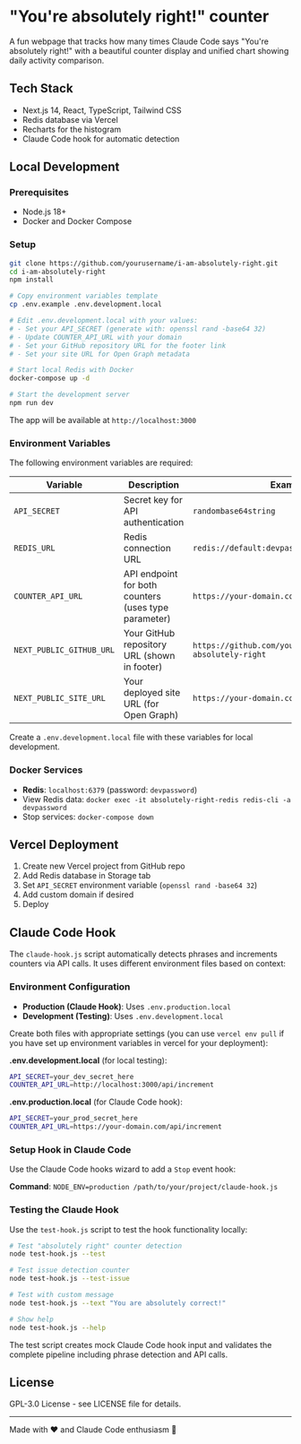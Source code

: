 # "You're absolutely right!" counter

A fun webpage that tracks how many times Claude Code says "You're absolutely right!" with a beautiful counter display and unified chart showing daily activity comparison.

## Tech Stack

- Next.js 14, React, TypeScript, Tailwind CSS
- Redis database via Vercel
- Recharts for the histogram
- Claude Code hook for automatic detection

## Local Development

### Prerequisites
- Node.js 18+ 
- Docker and Docker Compose

### Setup

```bash
git clone https://github.com/yourusername/i-am-absolutely-right.git
cd i-am-absolutely-right
npm install

# Copy environment variables template
cp .env.example .env.development.local

# Edit .env.development.local with your values:
# - Set your API_SECRET (generate with: openssl rand -base64 32)
# - Update COUNTER_API_URL with your domain
# - Set your GitHub repository URL for the footer link
# - Set your site URL for Open Graph metadata

# Start local Redis with Docker
docker-compose up -d

# Start the development server
npm run dev
```

The app will be available at `http://localhost:3000`

### Environment Variables

The following environment variables are required:

| Variable | Description | Example |
|----------|-------------|---------|
| `API_SECRET` | Secret key for API authentication | `randombase64string` |
| `REDIS_URL` | Redis connection URL | `redis://default:devpassword@localhost:6379` |
| `COUNTER_API_URL` | API endpoint for both counters (uses type parameter) | `https://your-domain.com/api/increment` |
| `NEXT_PUBLIC_GITHUB_URL` | Your GitHub repository URL (shown in footer) | `https://github.com/yourusername/i-am-absolutely-right` |
| `NEXT_PUBLIC_SITE_URL` | Your deployed site URL (for Open Graph) | `https://your-domain.com` |

Create a `.env.development.local` file with these variables for local development.

### Docker Services

- **Redis**: `localhost:6379` (password: `devpassword`)
- View Redis data: `docker exec -it absolutely-right-redis redis-cli -a devpassword`
- Stop services: `docker-compose down`

## Vercel Deployment

1. Create new Vercel project from GitHub repo
2. Add Redis database in Storage tab
3. Set `API_SECRET` environment variable (`openssl rand -base64 32`)
4. Add custom domain if desired
5. Deploy

## Claude Code Hook

The `claude-hook.js` script automatically detects phrases and increments counters via API calls. It uses different environment files based on context:

### Environment Configuration

- **Production (Claude Hook)**: Uses `.env.production.local` 
- **Development (Testing)**: Uses `.env.development.local`

Create both files with appropriate settings (you can use `vercel env pull` if you have set up environment variables in vercel for your deployment):

**.env.development.local** (for local testing):
```bash
API_SECRET=your_dev_secret_here
COUNTER_API_URL=http://localhost:3000/api/increment
```

**.env.production.local** (for Claude Code hook):
```bash
API_SECRET=your_prod_secret_here
COUNTER_API_URL=https://your-domain.com/api/increment
```

### Setup Hook in Claude Code

Use the Claude Code hooks wizard to add a `Stop` event hook:

**Command**: `NODE_ENV=production /path/to/your/project/claude-hook.js`

### Testing the Claude Hook

Use the `test-hook.js` script to test the hook functionality locally:

```bash
# Test "absolutely right" counter detection
node test-hook.js --test

# Test issue detection counter  
node test-hook.js --test-issue

# Test with custom message
node test-hook.js --text "You are absolutely correct!"

# Show help
node test-hook.js --help
```

The test script creates mock Claude Code hook input and validates the complete pipeline including phrase detection and API calls.

## License

GPL-3.0 License - see LICENSE file for details.

---

Made with ❤️ and Claude Code enthusiasm 🤖